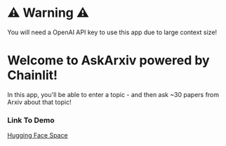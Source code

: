 # ⚠️ Warning ⚠️

You will need a OpenAI API key to use this app due to large context size!

# Welcome to AskArxiv powered by Chainlit!

In this app, you'll be able to enter a topic - and then ask ~30 papers from Arxiv about that topic!

### Link To Demo

[Hugging Face Space](https://huggingface.co/spaces/ml-maker-space/ArxivChainLitDemo)
